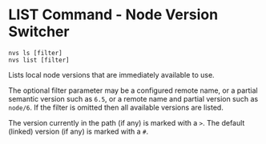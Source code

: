 # LIST Command - Node Version Switcher
```
nvs ls [filter]
nvs list [filter]
```
Lists local node versions that are immediately available to use.

The optional filter parameter may be a configured remote name, or a partial semantic version such as `6.5`, or a remote name and partial version such as `node/6`. If the filter is omitted then all available versions are listed.

The version currently in the path (if any) is marked with a `>`.
The default (linked) version (if any) is marked with a `#`.
